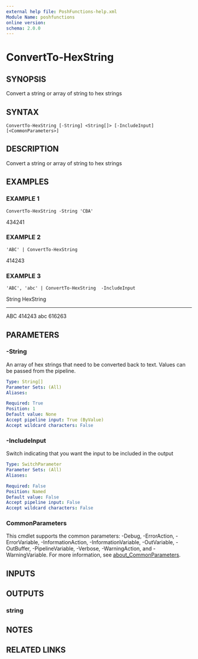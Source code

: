 ```yaml
---
external help file: PoshFunctions-help.xml
Module Name: poshfunctions
online version:
schema: 2.0.0
---
```


# ConvertTo-HexString

## SYNOPSIS
Convert a string or array of string to hex strings

## SYNTAX

```
ConvertTo-HexString [-String] <String[]> [-IncludeInput] [<CommonParameters>]
```

## DESCRIPTION
Convert a string or array of string to hex strings

## EXAMPLES

### EXAMPLE 1
```
ConvertTo-HexString -String 'CBA'
```

434241

### EXAMPLE 2
```
'ABC' | ConvertTo-HexString
```

414243

### EXAMPLE 3
```
'ABC', 'abc' | ConvertTo-HexString  -IncludeInput
```

String HexString
------ ---------
ABC    414243
abc    616263

## PARAMETERS

### -String
An array of hex strings that need to be converted back to text.
Values can be passed from the pipeline.

```yaml
Type: String[]
Parameter Sets: (All)
Aliases:

Required: True
Position: 1
Default value: None
Accept pipeline input: True (ByValue)
Accept wildcard characters: False
```

### -IncludeInput
Switch indicating that you want the input to be included in the output

```yaml
Type: SwitchParameter
Parameter Sets: (All)
Aliases:

Required: False
Position: Named
Default value: False
Accept pipeline input: False
Accept wildcard characters: False
```

### CommonParameters
This cmdlet supports the common parameters: -Debug, -ErrorAction, -ErrorVariable, -InformationAction, -InformationVariable, -OutVariable, -OutBuffer, -PipelineVariable, -Verbose, -WarningAction, and -WarningVariable. For more information, see [about_CommonParameters](http://go.microsoft.com/fwlink/?LinkID=113216).

## INPUTS

## OUTPUTS

### string
## NOTES

## RELATED LINKS
